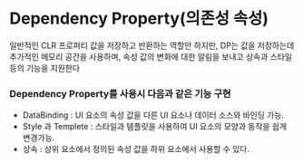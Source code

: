 # Dependency Property(의존성 속성)

일반적인 CLR 프로퍼티 값을 저장하고 반환하는 역할만 하지만, DP는 값을 저장하는데 추가적인 메모리 공간을 사용하며, 속성 값의 변화에 대한 알림을 보내고 상속과 스타일 등의 기능을 지원한다

### Dependency Property를 사용시 다음과 같은 기능 구현 

* DataBinding : UI 요소의 속성 값을 다른 UI 요소나 데이터 소스와 바인딩 가능.
* Style 과 Templete : 스타일과 템플릿을 사용하여 UI 요소의 모양과 동작을 쉽게 변경가능.
* 상속 : 상위 요소에서 정의된 속성 값을 하위 요소에서 사용할 수 있다.
